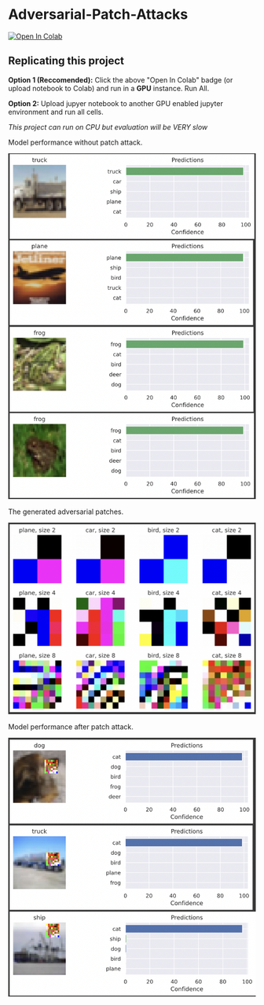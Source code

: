 # Adversarial-Patch-Attacks

[![Open In Colab](https://colab.research.google.com/assets/colab-badge.svg)](https://colab.research.google.com/drive/1m3j0Bh1ZOKLqn7a1qthpn28Wf8TQdjLI?usp=sharing)

## Replicating this project

**Option 1 (Reccomended):** Click the above "Open In Colab" badge (or upload notebook to Colab) and run in a **GPU** instance. Run All. 

**Option 2:** Upload jupyer notebook to another GPU enabled jupyter environment and run all cells. 

*This project can run on CPU but evaluation will be VERY slow*

Model performance without patch attack.  

![alt text](https://github.com/malcolmsfraser/Adversarial-Patch-Attacks/blob/main/images/Screen%20Shot%202021-12-06%20at%2010.49.00%20PM.png)

The generated adversarial patches. 

![alt text](https://github.com/malcolmsfraser/Adversarial-Patch-Attacks/blob/main/images/Screen%20Shot%202021-12-06%20at%2010.49.38%20PM.png)

Model performance after patch attack. 

![alt text](https://github.com/malcolmsfraser/Adversarial-Patch-Attacks/blob/main/images/Screen%20Shot%202021-12-06%20at%2010.50.08%20PM.png)
